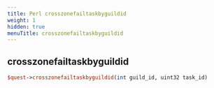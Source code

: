 ```yaml
---
title: Perl crosszonefailtaskbyguildid
weight: 1
hidden: true
menuTitle: crosszonefailtaskbyguildid
---
```

## crosszonefailtaskbyguildid
```perl
$quest->crosszonefailtaskbyguildid(int guild_id, uint32 task_id)
```